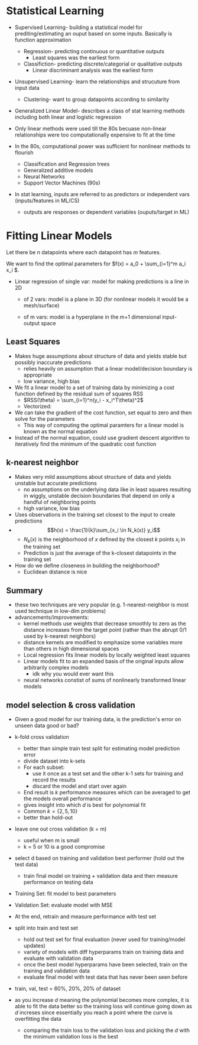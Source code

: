 # Statistical Learning

- Supervised Learning- building a statistical model for prediting/estimating an ouput based on some inputs. Basically is function approximation
  - Regression- predicting continuous or quantitative outputs
    - Least squares was the earliest form
  - Classifiction- predicting discrete/categorial or qualitative outputs
    - Linear discriminant analysis was the earliest form
- Unsupervised Learning- learn the relationships and strucuture from input data
  - Clustering- want to group datapoints according to similarity

- Generalized Linear Model- describes a class of stat learning methods including both linear and logistic regression
- Only linear methods were used till the 80s becuase non-linear relationships were too computationally expensive to fit at the time
- In the 80s, computational power was sufficient for nonlinear methods to flourish 
  - Classification and Regression trees
  - Generalized additive models
  - Neural Networks
  - Support Vector Machines (90s)
- In stat learning, inputs are referred to as predictors or independent vars (inputs/features in ML/CS)
  - outputs are responses or dependent variables (ouputs/target in ML)

# Fitting Linear Models

Let there be $n$ datapoints where each datapoint has $m$ features.

We want to find the optimal parameters for $f(x) = a_0 + \sum_{i=1}^m a_i x_i  $.

- Linear regression of single var: model for making predictions is a line in 2D

  - of 2 vars: model is a plane in 3D (for nonlinear models it would be a mesh/surface)

  - of m vars: model is a hyperplane in the m+1 dimensional input-output space



## Least Squares

- Makes huge assumptions about structure of data and yields stable but possibly inaccurate predictions
  - relies heavily on assumption that a linear model/decision boundary is appropriate
  - low variance, high bias
- We fit a linear model to a set of training data by minimizing a cost function defined by the residual sum of squares RSS
  - $RSS(\theta) = \sum_{i=1}^n(y_i - x_i^T\theta)^2$
  - Vectorized:
- We can take the gradient of the cost function, set equal to zero and then solve for the parameters
  - This way of computing the optimal paramters for a linear model is known as the normal equation
- Instead of the normal equation, could use gradient descent algorithm to iteratively find the minimum of the quadratic cost function

## k-nearest neighbor

- Makes very mild assumptions about structure of data and yields unstable but accurate predictions
  - no assumptions on the underlying data like in least squares resulting in wiggly, unstable decision boundaries that depend on only a handful of neighboring points
  - high variance, low bias 
- Uses observations in the training set closest to the input to create predictions
- $$h(x) = \frac{1}{k}\sum_{x_i \in N_k(x)} y_i$$
    - $N_k(x)$ is the neighborhood of $x$ defined by the closest $k$ points $x_i$ in the training set
    - Prediction is just the average of the k-closest datapoints in the training set
- How do we define closeness in building the neighborhood?
    - Euclidean distance is nice



## Summary

- these two techniques are very popular (e.g. 1-nearest-neighbor is most used technique in low-dim problems)
- advancements/improvements:
    - kernel methods use weights that decrease smoothly to zero as the distance increases from the target point (rather than the abrupt 0/1 used by k-nearest neighbors)
    - distance kernels are modified to emphasize some variables more than others in high dimensional spaces
    - Local regression fits linear models by locally weighted least squares
    - Linear models fit to an expanded basis of the original inputs allow arbitrarily complex models
      - idk why you would ever want this
    - neural networks constist of sums of nonlinearly transformed linear models






## model selection & cross validation

- Given a good model for our training data, is the prediction's error on unseen data good or bad?
- k-fold cross validation
    - better than simple train test split for estimating model prediction error
    - divide dataset into k-sets 
    - For each subset:
      - use it once as a test set and the other k-1 sets for training and record the results
      - discard the model and start over again
    - End result is $k$ performance measures which can be averaged to get the models overall performance
    - gives insight into which $d$ is best for polynomial fit
    - Common $k = \{2, 5, 10\}$
    - better than hold-out 
- leave one out cross validation (k = m)
    - useful when m is small 
    - k = 5 or 10 is a good compromise
- select d based on training and validation best performer (hold out the test data)
    - train final model on training + validation data and then measure performance on testing data
- Training Set: fit model to best parameters
- Validation Set: evaluate model with MSE
- At the end, retrain and measure performance with test set

- split into train and test set 
    - hold out test set for final evaluation (never used for training/model updates)
    - variety of models with diff hyperparams train on training data and evaluate with validation data
    - once the best model hyperparams have been selected, train on the training and validation data
    - evaluate final model with test data that has never been seen before

- train, val, test = 60%, 20%, 20% of dataset 

- as you increase $d$ meaning the polynomial becomes more complex, it is able to fit the data better so the training loss will continue going down as $d$ increses since essentially you reach a point where the curve is overfitting the data
    - comparing the train loss to the validation loss and picking the $d$ with the minimum validation loss is the best
